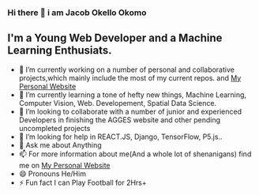 ### Hi there 👋 i am Jacob Okello Okomo
## I'm a Young Web Developer and a Machine Learning Enthusiats.

- 🔭 I’m currently working on a number of personal and collaborative projects,which mainly include the most of my current repos. and [My Personal Website](https://www.okomojacob.herokuapp.com) 
- 🌱 I’m currently learning a tone of hefty new things, Machine Learning, Computer Vision, Web. Developement, Spatial Data Science.
- 👯 I’m looking to collaborate with a number of junior and experienced Developers in finishing the AGGES website and other pending uncompleted projects
- 🤔 I’m looking for help in REACT.JS, Django, TensorFlow, P5.js..
- 💬 Ask me about Anything
- 📫 For more information about me(And a whole lot of shenanigans) find me on [My Personal Website](https://www.okomojacob.herokuapp.com)
- 😄 Pronouns He/Him
- ⚡ Fun fact I can Play Football for 2Hrs+
